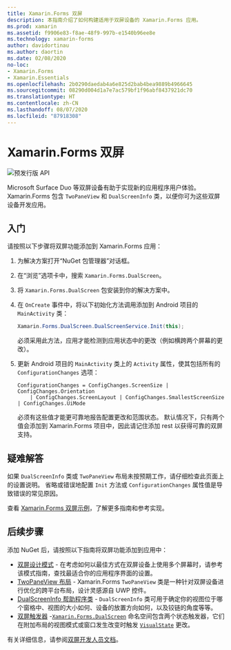 ```yaml
---
title: Xamarin.Forms 双屏
description: 本指南介绍了如何构建适用于双屏设备的 Xamarin.Forms 应用。
ms.prod: xamarin
ms.assetid: f9906e83-f8ae-48f9-997b-e1540b96ee8e
ms.technology: xamarin-forms
author: davidortinau
ms.author: daortin
ms.date: 02/08/2020
no-loc:
- Xamarin.Forms
- Xamarin.Essentials
ms.openlocfilehash: 2b0290daedab4a6e825d2bab4bea9889b4966645
ms.sourcegitcommit: 08290d004d1a7e7ac579bf1f96abf8437921dc70
ms.translationtype: HT
ms.contentlocale: zh-CN
ms.lasthandoff: 08/07/2020
ms.locfileid: "87918308"
---
```

# <a name="no-locxamarinforms-dual-screen"></a>Xamarin.Forms 双屏

![预发行版 API](~/media/shared/preview.png)

Microsoft Surface Duo 等双屏设备有助于实现新的应用程序用户体验。 Xamarin.Forms 包含 `TwoPaneView` 和 `DualScreenInfo` 类，以便你可为这些双屏设备开发应用。

## <a name="get-started"></a>入门

请按照以下步骤将双屏功能添加到 Xamarin.Forms 应用：

1. 为解决方案打开“NuGet 包管理器”对话框。
2. 在“浏览”选项卡中，搜索 `Xamarin.Forms.DualScreen`。
3. 将 `Xamarin.Forms.DualScreen` 包安装到你的解决方案中。
4. 在 `OnCreate` 事件中，将以下初始化方法调用添加到 Android 项目的 `MainActivity` 类：

    ```csharp
    Xamarin.Forms.DualScreen.DualScreenService.Init(this);
    ```

    必须采用此方法，应用才能检测到应用状态中的更改（例如横跨两个屏幕的更改）。

5. 更新 Android 项目的 `MainActivity` 类上的 `Activity` 属性，使其包括所有的 `ConfigurationChanges` 选项：

    ```@csharp
    ConfigurationChanges = ConfigChanges.ScreenSize | ConfigChanges.Orientation
        | ConfigChanges.ScreenLayout | ConfigChanges.SmallestScreenSize | ConfigChanges.UiMode
    ```

    必须有这些值才能更可靠地报告配置更改和范围状态。 默认情况下，只有两个值会添加到 Xamarin.Forms 项目中，因此请记住添加 rest 以获得可靠的双屏支持。

## <a name="troubleshooting"></a>疑难解答

如果 `DualScreenInfo` 类或 `TwoPaneView` 布局未按预期工作，请仔细检查此页面上的设置说明。 省略或错误地配置 `Init` 方法或 `ConfigurationChanges` 属性值是导致错误的常见原因。

查看 [Xamarin.Forms 双屏示例](https://docs.microsoft.com/dual-screen/xamarin/samples)，了解更多指南和参考实现。

## <a name="next-steps"></a>后续步骤

添加 NuGet 后，请按照以下指南将双屏功能添加到应用中：

- [双屏设计模式](design-patterns.md) - 在考虑如何以最佳方式在双屏设备上使用多个屏幕时，请参考该模式指南，查找最适合你的应用程序界面的设置。
- [TwoPaneView 布局](twopaneview.md) - Xamarin.Forms `TwoPaneView` 类是一种针对双屏设备进行优化的跨平台布局，设计灵感源自 UWP 控件。
- [DualScreenInfo 帮助程序类](dual-screen-info.md) - `DualScreenInfo` 类可用于确定你的视图位于哪个窗格中、视图的大小如何、设备的放置方向如何，以及铰链的角度等等。
- [双屏触发器](triggers.md) -[`Xamarin.Forms.DualScreen`](xref:Xamarin.Forms.DualScreen) 命名空间包含两个状态触发器，它们在附加布局的视图模式或窗口发生改变时触发 [`VisualState`](xref:Xamarin.Forms.VisualState) 更改。

有关详细信息，请参阅[双屏开发人员文档](https://docs.microsoft.com/dual-screen/)。
